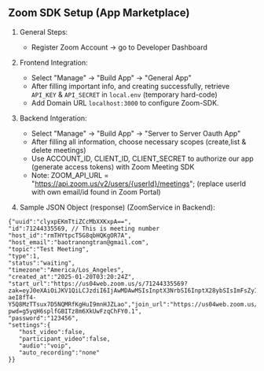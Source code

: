 ## Zoom SDK Setup (App Marketplace)

1. General Steps:
   - Register Zoom Account -> go to Developer Dashboard

2. Frontend Integration:
   - Select "Manage" -> "Build App" -> "General App"
   - After filling important info, and creating successfully, retrieve ```API_KEY``` & ```API_SECRET``` in ```local.env``` (temporary hard-code)
   - Add Domain URL ```localhost:3000``` to configure Zoom-SDK. 

3. Backend Intgeration:
   - Select "Manage" -> "Build App" -> "Server to Server Oauth App"
   - After filling all information, choose necessary scopes (create,list & delete meetings)
   - Use ACCOUNT_ID, CLIENT_ID, CLIENT_SECRET to authorize our app (generate access tokens) with Zoom Meeting SDK 
   - Note: ZOOM_API_URL = "https://api.zoom.us/v2/users/{userId}/meetings"; (replace userId with own email/id found in Zoom Portal)


4. Sample JSON Object (response) (ZoomService in Backend):
```
{"uuid":"clyxpEKmTtiZCcMbXXKxpA==",
"id":71244335569, // This is meeting number 
"host_id":"rmTHYtpcT5G8qbHQKgOR7A",
"host_email":"baotranongtran@gmail.com",
"topic":"Test Meeting",
"type":1,
"status":"waiting",
"timezone":"America/Los_Angeles",
"created_at":"2025-01-20T03:20:24Z",
"start_url":"https://us04web.zoom.us/s/71244335569?zak=eyJ0eXAiOiJKV1QiLCJzdiI6IjAwMDAwMSIsInptX3NrbSI6InptX28ybSIsImFsZyI6IkhTMjU2In0.eyJpc3MiOiJ3ZWIiLCJjbHQiOjAsIm1udW0iOiI3MTI0NDMzNTU2OSIsImF1ZCI6ImNsaWVudHNtIiwidWlkIjoicm1USFl0cGNUNUc4cWJIUUtnT1I3QSIsInppZCI6ImY3MTdkOGYzNWI5ODRiNDhiMjY1ZjI5NzZmNTE3NjI4Iiwic2siOiIzNDI3MzIwNDAzNDIwNzI3MTA2Iiwic3R5IjoxLCJ3Y2QiOiJ1czA0IiwiZXhwIjoxNzM3MzUwNDI0LCJpYXQiOjE3MzczNDMyMjQsImFpZCI6IlBXdTNWNjQtUjZ1Nk91YXB5QVdHdUEiLCJjaWQiOiIifQ.U-aeI8fT4-Y5Q8MzTTsux7D5NQMRfKgHuI9mnHJZLao","join_url":"https://us04web.zoom.us/j/71244335569?pwd=g5yqH6splfGBITz8m6XkUwFzqChFY0.1",
"password":"123456",
"settings":{
   "host_video":false,
   "participant_video":false,
   "audio":"voip",
   "auto_recording":"none"
}}
```